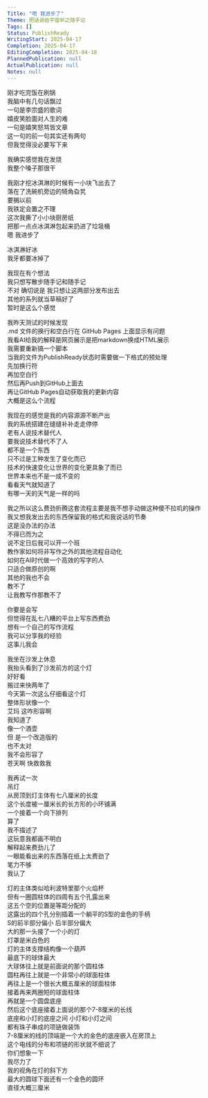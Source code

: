 ```yaml
---  
Title: "嗯 我进步了"  
Theme: 把话说给宇宙听之随手记  
Tags: []  
Status: PublishReady  
WritingStart: 2025-04-17  
Completion: 2025-04-17  
EditingCompletion: 2025-04-18  
PlannedPublication: null  
ActualPublication: null  
Notes: null  
---  
```

  
刚才吃完饭在刷锅  
我脑中有几句话飘过  
一句是李宗盛的歌词  
嬉皮笑脸面对人生的难  
一句是嬉笑怒骂皆文章  
这一句的前一句其实还有两句  
但我觉得没必要写下来  
  
我确实感觉我在发烧  
我整个嗓子那很干  
  
我刚才挖冰淇淋的时候有一小块飞出去了  
落在了洗碗机旁边的犄角旮旯  
要搁以前  
我铁定会置之不理  
这次我撕了小小块厨房纸  
把那一点点冰淇淋包起来扔进了垃圾桶  
嗯 我进步了  
  
冰淇淋好冰  
我牙都要冰掉了  
  
我现在有个想法  
我只想写散步随手记和随手记  
不对 确切说是 我只想让这两部分发布出去  
其他的系列就当草稿好了  
暂时是这么个感觉  
  
我昨天测试的时候发现  
.md 文件的换行和空白行在 GitHub Pages 上面显示有问题  
我看AI给我的解释是网页展示是把markdown换成HTML展示  
我需要重新搞一个脚本  
当我的文件为PublishReady状态时需要做一下格式的预处理  
先加换行符  
再加空白行  
然后再Push到GitHub上面去  
再让GitHub Pages自动获取我的更新内容  
大概是这么个流程  
  
我现在的感觉是我的内容源源不断产出  
我的系统搭建在缝缝补补走走停停  
老有人说技术替代人  
要我说技术替代不了人  
都不是一个东西  
只不过是工种发生了变化而已  
技术的快速变化让世界的变化更具象了而已  
世界本来也不是一成不变的  
看看天气就知道了  
有哪一天的天气是一样的吗  
  
我之所以这么费劲折腾这套流程主要是我不想手动做这种傻不拉叽的操作  
我又想我发出去的东西保留我的格式和我说话的节奏  
这是没办法的办法  
不得已而为之  
说不定日后我可以开一个班  
教作家如何将非写作之外的其他流程自动化  
如何在AI时代做一个高效的写字的人  
只适合做原创的啊  
其他的我也不会  
教不了  
让我教写作那教不了  
  
你要是会写  
但觉得在乱七八糟的平台上写东西费劲  
想有一个自己的写作流程  
我可以分享我的经验  
这事儿我会  
  
我坐在沙发上休息  
我抬头看到了沙发前方的这个灯  
好好看  
搬过来快两年了  
今天第一次这么仔细看这个灯  
整体形状像一个  
艾玛 这咋形容啊  
我知道了  
像一个酒壶  
但 是一个改造版的  
也不太对  
我不会形容了  
苍天啊 快救救我  
  
我再试一次  
吊灯  
从房顶到灯主体有七八厘米的长度  
这个长度被一厘米长的长方形的小环铺满  
一个接着一个向下排列  
算了  
我不描述了  
这玩意我都画不明白  
解释起来费劲儿了  
一眼能看出来的东西落在纸上太费劲了  
笔力不够  
我认了  
  
灯的主体类似哈利波特里那个火焰杯  
但有一圈圆柱体的四周有五个孔露出来  
这五个空的位置是等距分配的  
这露出的四个孔分别插着一个躺平的S型的金色的手柄  
S的前半部分偏小 后半部分偏大   
大的那一头接了一个小的灯  
灯罩是米白色的  
灯的主体支撑结构像一个葫芦  
最底下的球体最大  
大球体往上就是前面说的那个圆柱体  
圆柱再往上就是一个非常小的球面柱体  
再往上是一个很长大概五厘米的球面柱体  
接着再来两圈短的球面柱体  
再就是一个圆盘底座  
然后这个底座接着上面说的那个7-8厘米的长线  
底座和小灯的底座之间 小灯和小灯之间  
都有珠子串成的项链做装饰  
7-8厘米的线的顶端是一个大的金色的底座嵌入在房顶上  
这个电线的分布和项链的形状就不细说了  
你们想象一下  
我尽力了  
我的视角在灯的斜下方  
最大的圆球下面还有一个金色的圆环  
直径大概三厘米  
  
  
  